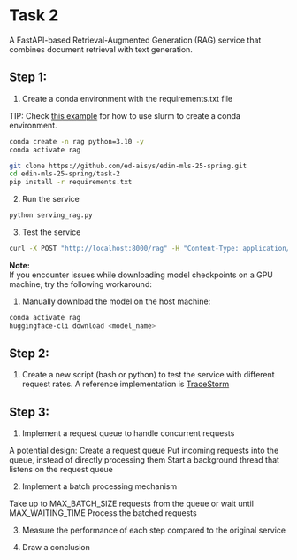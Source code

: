 # Task 2

A FastAPI-based Retrieval-Augmented Generation (RAG) service that combines document retrieval with text generation.

## Step 1:

1. Create a conda environment with the requirements.txt file

TIP: Check [this example](https://github.com/ServerlessLLM/ServerlessLLM/blob/main/docs/stable/getting_started/slurm_setup.md) for how to use slurm to create a conda environment.

```bash
conda create -n rag python=3.10 -y
conda activate rag
```

```bash
git clone https://github.com/ed-aisys/edin-mls-25-spring.git
cd edin-mls-25-spring/task-2
pip install -r requirements.txt
```

2. Run the service

```bash
python serving_rag.py
```

3. Test the service

```bash
curl -X POST "http://localhost:8000/rag" -H "Content-Type: application/json" -d '{"query": "Which animals can hover in the air?"}'
```

**Note:**  
If you encounter issues while downloading model checkpoints on a GPU machine, try the following workaround:  

1. Manually download the model on the host machine:  

```bash
conda activate rag
huggingface-cli download <model_name>
```

## Step 2:

1. Create a new script (bash or python) to test the service with different request rates. A reference implementation is [TraceStorm](https://github.com/ServerlessLLM/TraceStorm)

## Step 3:

1. Implement a request queue to handle concurrent requests

A potential design:
Create a request queue
Put incoming requests into the queue, instead of directly processing them
Start a background thread that listens on the request queue

2. Implement a batch processing mechanism

Take up to MAX_BATCH_SIZE requests from the queue or wait until MAX_WAITING_TIME
Process the batched requests


3. Measure the performance of each step compared to the original service

4. Draw a conclusion